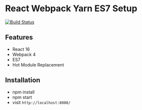 # React Webpack Yarn ES7 Setup 

[![Build Status](https://travis-ci.org/rwieruch/minimal-react-webpack-babel-setup.svg?branch=master)](https://travis-ci.org/rwieruch/minimal-react-webpack-babel-setup) 

## Features

* React 16
* Webpack 4
* ES7
* Hot Module Replacement

## Installation

* npm install
* npm start
* visit `http://localhost:8080/`
